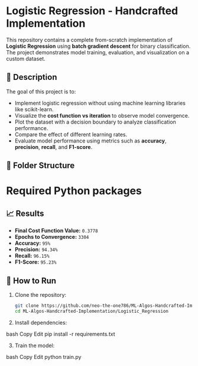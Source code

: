 # Logistic Regression - Handcrafted Implementation

This repository contains a complete from-scratch implementation of **Logistic Regression** using **batch gradient descent** for binary classification. The project demonstrates model training, evaluation, and visualization on a custom dataset.

## 📌 Description

The goal of this project is to:

- Implement logistic regression without using machine learning libraries like scikit-learn.
- Visualize the **cost function vs iteration** to observe model convergence.
- Plot the dataset with a decision boundary to analyze classification performance.
- Compare the effect of different learning rates.
- Evaluate model performance using metrics such as **accuracy**, **precision**, **recall**, and **F1-score**.

## 📂 Folder Structure

# Required Python packages

## 📈 Results

- **Final Cost Function Value:** `0.3778`
- **Epochs to Convergence:** `3304`
- **Accuracy:** `95%`
- **Precision:** `94.34%`
- **Recall:** `96.15%`
- **F1-Score:** `95.23%`

## 🚀 How to Run

1. Clone the repository:
   ```bash
   git clone https://github.com/neo-the-one786/ML-Algos-Handcrafted-Implementation.git
   cd ML-Algos-Handcrafted-Implementation/Logistic_Regression
2. Install dependencies:

bash
Copy
Edit
pip install -r requirements.txt

3. Train the model:

bash
Copy
Edit
python train.py
